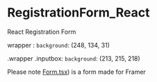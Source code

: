 # RegistrationForm_React
 React Registration Form

wrapper : 
`background`: (248, 134, 31)

.wrapper .inputbox: 
`background`: (213, 215, 218)

Please note [Form.tsx](framerForm.tsx)) is a form made for Framer